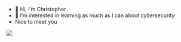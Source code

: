 - 👋 Hi, I’m Christopher
- 👀 I’m interested in learning as much as I can about cybersecurity
- Nice to meet you

<a href="https://visitorbadge.io/status?path=https%3A%2F%2Fgithub.com%2Fchrism25"><img src="https://api.visitorbadge.io/api/visitors?path=https%3A%2F%2Fgithub.com%2Fchrism25&labelColor=%23d9e3f0&countColor=%23263759&style=plastic&labelStyle=upper" /></a>
